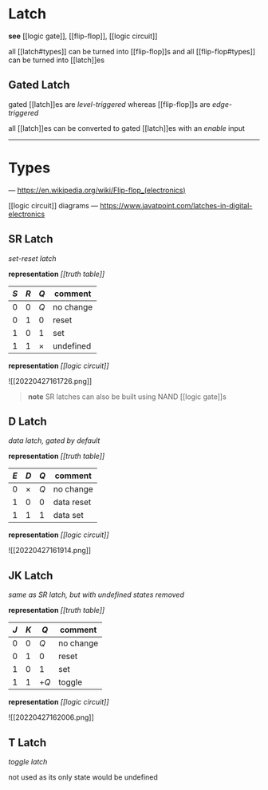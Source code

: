 # Latch

**see** [[logic gate]], [[flip-flop]], [[logic circuit]]

all [[latch#types]] can be turned into [[flip-flop]]s and all [[flip-flop#types]] can be turned into [[latch]]es

## Gated Latch

gated [[latch]]es are _level-triggered_ whereas [[flip-flop]]s are _edge-triggered_

all [[latch]]es can be converted to gated [[latch]]es with an _enable_ input

---

# Types

&mdash; <https://en.wikipedia.org/wiki/Flip-flop_(electronics)>

[[logic circuit]] diagrams &mdash; <https://www.javatpoint.com/latches-in-digital-electronics>

## SR Latch

_set-reset latch_

**representation** _[[truth table]]_

| $S$ | $R$ | $Q$      | comment   |
| --- | --- | -------- | --------- |
| 0   | 0   | $Q$      | no change |
| 0   | 1   | 0        | reset     |
| 1   | 0   | 1        | set       |
| 1   | 1   | $\times$ | undefined |

**representation** _[[logic circuit]]_

![[20220427161726.png]]

> **note** SR latches can also be built using NAND [[logic gate]]s

## D Latch

_data latch, gated by default_

**representation** _[[truth table]]_

| $E$ | $D$      | $Q$ | comment    |
| --- | -------- | --- | ---------- |
| 0   | $\times$ | $Q$ | no change  |
| 1   | 0        | 0   | data reset |
| 1   | 1        | 1   | data set   |

**representation** _[[logic circuit]]_

![[20220427161914.png]]

## JK Latch

_same as SR latch, but with undefined states removed_

**representation** _[[truth table]]_

| $J$ | $K$ | $Q$  | comment   |
| --- | --- | ---- | --------- |
| 0   | 0   | $Q$  | no change |
| 0   | 1   | 0    | reset     |
| 1   | 0   | 1    | set       |
| 1   | 1   | $+Q$ | toggle    |

**representation** _[[logic circuit]]_

![[20220427162006.png]]

## T Latch

_toggle latch_

not used as its only state would be undefined

